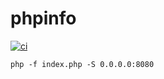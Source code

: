 # phpinfo
[![ci](https://github.com/franmvida/santander-phpinfo/actions/workflows/ci.yaml/badge.svg)](https://github.com/franmvida/santander-phpinfo/actions/workflows/ci.yaml)

```
php -f index.php -S 0.0.0.0:8080
```
